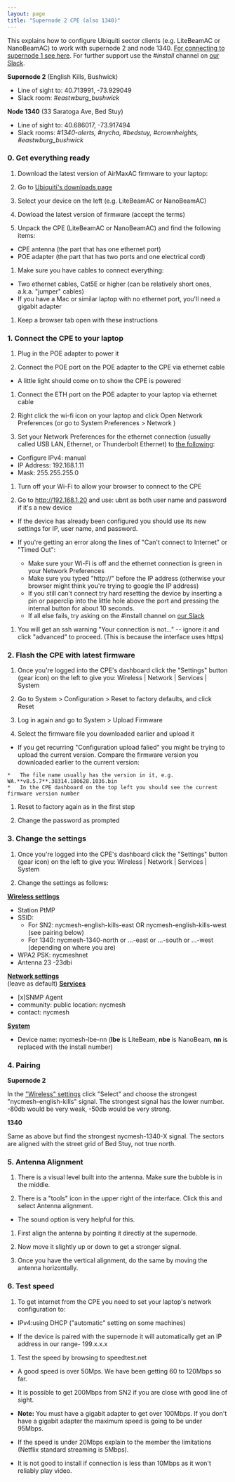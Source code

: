 ```yaml
---
layout: page
title: "Supernode 2 CPE (also 1340)"
---
```


This explains how to configure Ubiquiti sector clients (e.g. LiteBeamAC or NanoBeamAC) to work with supernode 2 and node 1340. [For connecting to supernode 1 see here](../cpe). For further support use the *#install* channel on [our Slack](nycmesh.slack.com).

**Supernode 2** (English Kills, Bushwick)

* Line of sight to: 40.713991, -73.929049
* Slack room: *#eastwburg_bushwick*

**Node 1340** (33 Saratoga Ave, Bed Stuy)

* Line of sight to: 40.686017, -73.917494
* Slack rooms: *#1340-alerts, #nycha, #bedstuy, #crownheights, #eastwburg_bushwick*

### 0. Get everything ready

1.  Download the latest version of AirMaxAC firmware to your laptop:

  1.  Go to [Ubiquiti's downloads page](https://www.ubnt.com/download/airmax-ac)
  1.  Select your device on the left (e.g. LiteBeamAC or NanoBeamAC)
  1.  Dowload the latest version of firmware (accept the terms)

1.  Unpack the CPE (LiteBeamAC or NanoBeamAC) and find the following items:

  *  CPE antenna (the part that has one ethernet port)
  *  POE adapter (the part that has two ports and one electrical cord)

1.  Make sure you have cables to connect everything:

  *  Two ethernet cables, Cat5E or higher (can be relatively short ones, a.k.a. "jumper" cables)
  *  If you have a Mac or similar laptop with no ethernet port, you'll need a gigabit adapter

1.  Keep a browser tab open with these instructions


### 1. Connect the CPE to your laptop

1.  Plug in the POE adapter to power it

1.  Connect the POE port on the POE adapter to the CPE via ethernet cable

  * A little light should come on to show the CPE is powered

1.  Connect the ETH port on the POE adapter to your laptop via ethernet cable

1.  Right click the wi-fi icon on your laptop and click Open Network Preferences (or go to System Preferences > Network )

1.  Set your Network Preferences for the ethernet connection (usually called USB LAN, Ethernet, or Thunderbolt Ethernet) to [the following](./litebeam/netprefs.png):

  *   Configure IPv4: manual
  *   IP Address: 192.168.1.11
  *   Mask: 255.255.255.0

1.  Turn off your Wi-Fi to allow your browser to connect to the CPE

1.  Go to http://192.168.1.20 and use: ubnt as both user name and password if it's a new device

  *   If the device has already been configured you should use its new settings for IP, user name, and password.

  *   If you're getting an error along the lines of "Can't connect to Internet" or "Timed Out":

      *   Make sure your Wi-Fi is off and the ethernet connection is green in your Network Preferences
      *   Make sure you typed "http://" before the IP address (otherwise your browser might think you're trying to google the IP address)
      *   If you still can't connect try hard resetting the device by inserting a pin or paperclip into the little hole above the port and pressing the internal button for about 10 seconds.
      *   If all else fails, try asking on the #install channel on [our Slack](nycmesh.slack.com)

1.  You will get an ssh warning "Your connection is not..." -- ignore it and click "advanced" to proceed. (This is because the interface uses https)


### 2. Flash the CPE with latest firmware

1.  Once you're logged into the CPE's dashboard click the "Settings" button (gear icon) on the left to give you:
    Wireless | Network | Services | System

1.  Go to System > Configuration > Reset to factory defaults, and click Reset

1.  Log in again and go to System > Upload Firmware

1.  Select the firmware file you downloaded earlier and upload it

  *   If you get recurring "Configuration upload falied" you might be trying to upload the current version. Compare the firmware version you downloaded earlier to the current version:

    *   The file name usually has the version in it, e.g. WA.**v8.5.7**.38314.180628.1036.bin
    *   In the CPE dashboard on the top left you should see the current firmware version number

1.  Reset to factory again as in the first step

1.  Change the password as prompted


### 3. Change the settings

1. Once you're logged into the CPE's dashboard click the "Settings" button (gear icon) on the left to give you:
    Wireless | Network | Services | System

1. Change the settings as follows:

**[Wireless settings](./litebeam/wireless.png)**

*   Station PtMP
*   SSID:
    *   For SN2: nycmesh-english-kills-east OR nycmesh-english-kills-west (see pairing below)
    *   For 1340: nycmesh-1340-north or ...-east or ...-south or ...-west (depending on where you are)
*   WPA2 PSK: nycmeshnet
*   Antenna 23 -23dbi

[**Network settings**](./litebeam/network.png)  
 (leave as default)
[**Services**](./litebeam/services.png)

*   [x]SNMP Agent
*   community: public location: nycmesh
*   contact: nycmesh

[**System**](./litebeam/system.png)

*   Device name: nycmesh-lbe-nn (**lbe** is LiteBeam, **nbe** is NanoBeam, **nn** is replaced with the install number)

### 4. Pairing

**Supernode 2**

In the ["Wireless" settings](./litebeam/wireless.png) click "Select" and choose the strongest "nycmesh-english-kills" signal. The strongest signal has the lower number. -80db would be very weak, -50db would be very strong.

**1340**

Same as above but find the strongest nycmesh-1340-X signal. The sectors are aligned with the street grid of Bed Stuy, not true north.

### 5. Antenna Alignment

1.  There is a visual level built into the antenna. Make sure the bubble is in the middle.

1.  There is a "tools" icon in the upper right of the interface. Click this and select Antenna alignment.

   *   The sound option is very helpful for this.

1.  First align the antenna by pointing it directly at the supernode.

1.  Now move it slightly up or down to get a stronger signal.

1.  Once you have the vertical alignment, do the same by moving the antenna horizontally.


### 6. Test speed

1.  To get internet from the CPE you need to set your laptop's network configuration to:

   *   IPv4:using DHCP ("automatic" setting on some machines)

   *   If the device is paired with the supernode it will automatically get an IP address in our range- 199.x.x.x

1.  Test the speed by browsing to speedtest.net

   *   A good speed is over 50Mps. We have been getting 60 to 120Mbps so far.

   *   It is possible to get 200Mbps from SN2 if you are close with good line of sight.

   *   **Note:** You must have a gigabit adapter to get over 100Mbps. If you don't have a gigabit adapter the maximum speed is going to be under 95Mbps.

   *   If the speed is under 20Mbps explain to the member the limitations (Netflix standard streaming is 5Mbps).

   *   It is not good to install if connection is less than 10Mbps as it won't reliably play video.
